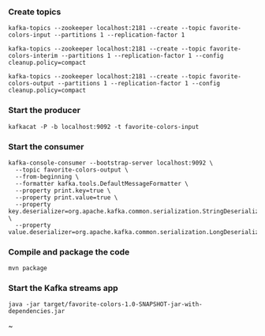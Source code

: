 ### Create topics
```
kafka-topics --zookeeper localhost:2181 --create --topic favorite-colors-input --partitions 1 --replication-factor 1

kafka-topics --zookeeper localhost:2181 --create --topic favorite-colors-interim --partitions 1 --replication-factor 1 --config cleanup.policy=compact

kafka-topics --zookeeper localhost:2181 --create --topic favorite-colors-output --partitions 1 --replication-factor 1 --config cleanup.policy=compact
```

### Start the producer
```
kafkacat -P -b localhost:9092 -t favorite-colors-input
```

### Start the consumer
```
kafka-console-consumer --bootstrap-server localhost:9092 \
  --topic favorite-colors-output \
  --from-beginning \
  --formatter kafka.tools.DefaultMessageFormatter \
  --property print.key=true \
  --property print.value=true \
  --property key.deserializer=org.apache.kafka.common.serialization.StringDeserializer \
  --property value.deserializer=org.apache.kafka.common.serialization.LongDeserializer
```

### Compile and package the code
```
mvn package
```

### Start the Kafka streams app
```
java -jar target/favorite-colors-1.0-SNAPSHOT-jar-with-dependencies.jar
```
~
